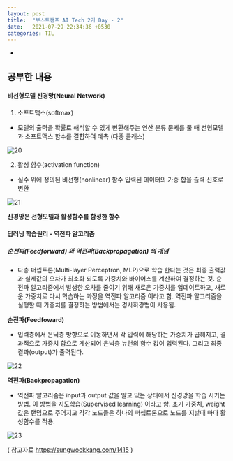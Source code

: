 ```yaml
---
layout: post
title:  "부스트캠프 AI Tech 2기 Day - 2"
date:   2021-07-29 22:34:36 +0530
categories: TIL
---
```


-


## 공부한 내용

#### 비선형모델 신경망(Neural Network)


1. 소프트맥스(softmax)

 - 모델의 출력을 확률로 해석할 수 있게 변환해주는 연산
   분류 문제를 풀 때 선형모델과 소프트맥스 함수를 결합하여 예측 (다중 클래스)


 ![20](https://user-images.githubusercontent.com/61610411/127939028-ca6d2ce5-1234-40a6-a7cd-207d500e57ed.PNG)


2. 활성 함수(activation function)

 - 실수 위에 정의된 비선형(nonlinear) 함수
   입력된 데이터의 가중 합을 출력 신호로 변환
 

 ![21](https://user-images.githubusercontent.com/61610411/127939442-277b07d2-1a24-4c65-bcff-7dcd974fa3d1.PNG)


**신경망은 선형모델과 활성함수를 함성한 함수**


#### 딥러닝 학습원리 - 역전파 알고리즘


##### 순전파(Feedforward) 와 역전파(Backpropagation) 의 개념

- 다층 퍼셉트론(Multi-layer Perceptron, MLP)으로 학습 한다는 것은 최종 출력값과 실제값의 오차가 최소화 되도록 가중치와 바이어스를 계산하여 결정하는 것.
  순전파 알고리즘에서 발생한 오차를 줄이기 위해 새로운 가중치를 업데이트하고, 새로운 가중치로 다시 학습하는 과정을 역전파 알고리즘 이라고 함. 역전파 알고리즘을 실행할 때
  가중치를 결정하는 방법에서는 경사하강법이 사용됨.


**순전파(Feedfoward)**


 - 입력층에서 은닉층 방향으로 이동하면서 각 입력에 해당하는 가중치가 곱해지고, 결과적으로 가중치 합으로 계산되어 은닉층 뉴런의 함수 값이 입력된다. 그리고 최종 결과(output)가 출력된다.


 ![22](https://user-images.githubusercontent.com/61610411/127940818-785a02d2-a34a-4ae3-9ff6-c0e54dc8bd5b.PNG)

 
**역전파(Backpropagation)**

 
 - 역전파 알고리즘은 input과 output 값을 알고 있는 상태에서 신경망을 학습 시키는 방법. 이 방법을 지도학습(Supervised learning) 이라고 함.
   초기 가중치, weight 값은 랜덤으로 주어지고 각각   노드들은 하나의 퍼셉트론으로 노드를 지날때 마다 활성함수를 적용.


 ![23](https://user-images.githubusercontent.com/61610411/127941020-04674e94-1256-42b4-8138-ee103d95fdc5.PNG)



( 참고자료 https://sungwookkang.com/1415 ) 